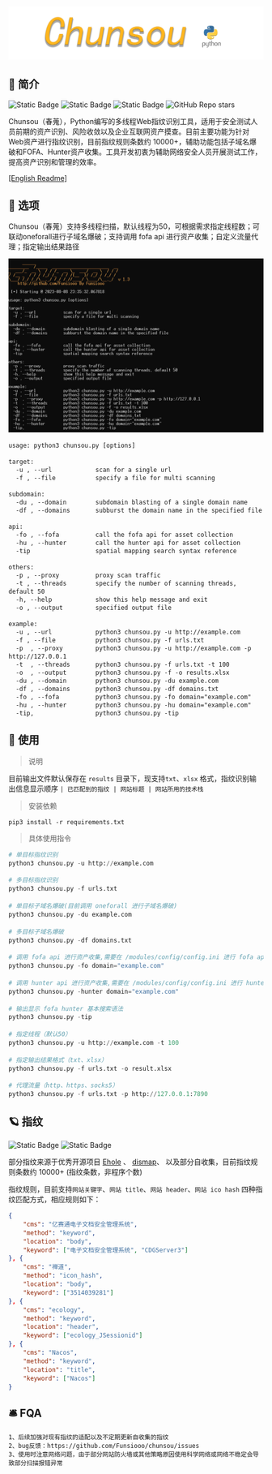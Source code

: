![chunsou](./images/logo.png)



## 📖 简介

![Static Badge](https://img.shields.io/badge/%E5%B7%A5%E5%85%B7-chunsou(%E6%98%A5%E8%92%90)-bottlegreen?logo=github) ![Static Badge](https://img.shields.io/badge/%E8%AF%AD%E8%A8%80-Python-blue?logo=github) ![Static Badge](https://img.shields.io/badge/%E5%AE%9A%E4%BD%8D-Web%E6%8C%87%E7%BA%B9%E8%AF%86%E5%88%AB-orange?logo=github) ![GitHub Repo stars](https://img.shields.io/github/stars/Funsiooo/chunsou?logo=github&color=%23ffb61e)

Chunsou（春蒐），Python编写的多线程Web指纹识别工具，适用于安全测试人员前期的资产识别、风险收敛以及企业互联网资产摸查。目前主要功能为针对Web资产进行指纹识别，目前指纹规则条数约 10000+，辅助功能包括子域名爆破和FOFA、Hunter资产收集。工具开发初衷为辅助网络安全人员开展测试工作，提高资产识别和管理的效率。

[\[English Readme\]](https://github.com/Funsiooo/chunsou/tree/main/doc/Readme.md)



## 🥏 选项

Chunsou（春蒐）支持多线程扫描，默认线程为50，可根据需求指定线程数；可联动oneforall进行子域名爆破；支持调用 fofa api 进行资产收集；自定义流量代理；指定输出结果路径

![image-20230730114043749](./images/1.png)

```
usage: python3 chunsou.py [options]

target:
  -u , --url            scan for a single url
  -f , --file           specify a file for multi scanning

subdomain:
  -du , --domain        subdomain blasting of a single domain name
  -df , --domains       subburst the domain name in the specified file

api:
  -fo , --fofa          call the fofa api for asset collection
  -hu , --hunter        call the hunter api for asset collection
  -tip                  spatial mapping search syntax reference

others:
  -p , --proxy          proxy scan traffic
  -t , --threads        specify the number of scanning threads, default 50
  -h, --help            show this help message and exit
  -o , --output         specified output file

example:
  -u , --url            python3 chunsou.py -u http://example.com
  -f , --file           python3 chunsou.py -f urls.txt
  -p  , --proxy         python3 chunsou.py -u http://example.com -p http://127.0.0.1
  -t  , --threads       python3 chunsou.py -f urls.txt -t 100
  -o  , --output        python3 chunsou.py -f -o results.xlsx
  -du , --domain        python3 chunsou.py -du example.com
  -df , --domains       python3 chunsou.py -df domains.txt
  -fo , --fofa          python3 chunsou.py -fo domain="example.com"
  -hu , --hunter        python3 chunsou.py -hu domain="example.com"
  -tip,                 python3 chunsou.py -tip
```



## 🛫 使用

> 说明

目前输出文件默认保存在 `results` 目录下，现支持`txt`、`xlsx` 格式，指纹识别输出信息显示顺序 `| 已匹配到的指纹 | 网站标题 | 网站所用的技术栈`



> 安装依赖

```
pip3 install -r requirements.txt
```



> 具体使用指令

```python
# 单目标指纹识别
python3 chunsou.py -u http://example.com

# 多目标指纹识别
python3 chunsou.py -f urls.txt

# 单目标子域名爆破(目前调用 oneforall 进行子域名爆破)
python3 chunsou.py -du example.com

# 多目标子域名爆破
python3 chunsou.py -df domains.txt

# 调用 fofa api 进行资产收集,需要在 /modules/config/config.ini 进行 fofa api key 配置
python3 chunsou.py -fo domain="example.com"

# 调用 hunter api 进行资产收集,需要在 /modules/config/config.ini 进行 hunter api key 配置
python3 chunsou.py -hunter domain="example.com"

# 输出显示 fofa hunter 基本搜索语法
python3 chunsou.py -tip

# 指定线程（默认50）
python3 chunsou.py -u http://example.com -t 100

# 指定输出结果格式（txt、xlsx）
python3 chunsou.py -f urls.txt -o result.xlsx

# 代理流量（http、https、socks5）
python3 chunsou.py -f urls.txt -p http://127.0.0.1:7890
```



## 🪐 指纹

![Static Badge](https://img.shields.io/badge/%E6%8C%87%E7%BA%B9%E6%9D%A5%E6%BA%90-orange?logo=adminer) ![Static Badge](https://img.shields.io/badge/%E6%8C%87%E7%BA%B9%E8%A7%84%E5%88%99-blue?logo=hyperledger)

部分指纹来源于优秀开源项目 [Ehole](https://github.com/EdgeSecurityTeam/EHole) 、 [dismap](https://github.com/zhzyker/dismap)、 以及部分自收集，目前指纹规则条数约 10000+ (指纹条数，非程序个数)

指纹规则，目前支持`网站关键字`、`网站 title`、`网站 header`、`网站 ico hash` 四种指纹匹配方式，相应规则如下：

```json
{
    "cms": "亿赛通电子文档安全管理系统",
    "method": "keyword",
    "location": "body",
    "keyword": ["电子文档安全管理系统", "CDGServer3"]
}, {
    "cms": "禅道",
    "method": "icon_hash",
    "location": "body",
    "keyword": ["3514039281"]
}, {
    "cms": "ecology",
    "method": "keyword",
    "location": "header",
    "keyword": ["ecology_JSessionid"]
}, {
    "cms": "Nacos",
    "method": "keyword",
    "location": "title",
    "keyword": ["Nacos"]
}
```



## 🛎️ FQA

```
1、后续加强对现有指纹的适配以及不定期更新自收集的指纹
2、bug反馈：https://github.com/Funsiooo/chunsou/issues
3、使用时注意网络问题，由于部分网站防火墙或其他策略原因使用科学网络或网络不稳定会导致部分扫描报错异常
```
